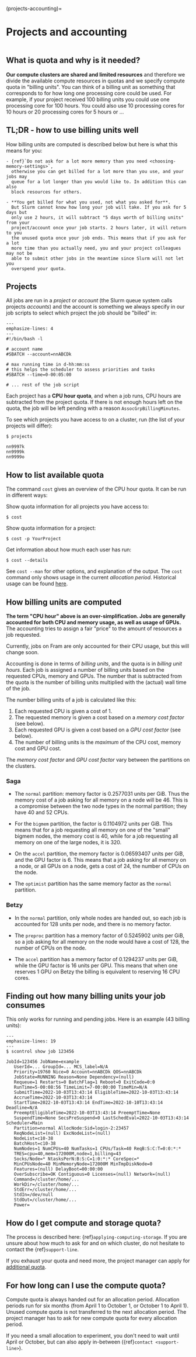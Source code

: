 (projects-accounting)=

# Projects and accounting

```{contents} Table of Contents
```

## What is quota and why is it needed?

**Our compute clusters are shared and limited resources** and therefore we
divide the available compute resources in quotas and we specify compute quota
in "billing units". You can think of a billing unit as something that
corresponds to for how long one processing core could be used. For example, if
your project received 100 billing units you could use one processing core for
100 hours. You could also use 10 processing cores for 10 hours or 20 processing
cores for 5 hours or ...


## TL;DR - how to use billing units well

How billing units are computed is described below but here is what this means for you:

```{admonition} This is important
- {ref}`Do not ask for a lot more memory than you need <choosing-memory-settings>`,
  otherwise you can get billed for a lot more than you use, and your jobs may
  queue for a lot longer than you would like to. In addition this can also
  block resources for others.

- **You get billed for what you used, not what you asked for**.
  But Slurm cannot know how long your job will take. If you ask for 5 days but
  only use 2 hours, it will subtract "5 days worth of billing units" from your
  project/account once your job starts. 2 hours later, it will return to you
  the unused quota once your job ends. This means that if you ask for a lot
  more time than you actually need, you and your project colleagues may not be
  able to submit other jobs in the meantime since Slurm will not let you
  overspend your quota.
```


## Projects

All jobs are run in a _project_ or _account_ (the Slurm queue system calls
projects _accounts_) and the account is something we always specify in our job
scripts to select which project the job should be "billed" in:
```{code-block} bash
---
emphasize-lines: 4
---
#!/bin/bash -l

# account name
#SBATCH --account=nnABCDk

# max running time in d-hh:mm:ss
# this helps the scheduler to assess priorities and tasks
#SBATCH --time=0-00:05:00

# ... rest of the job script
```

Each project has a **CPU hour quota**, and when a job runs, CPU hours are
subtracted from the project quota.  If there is not enough hours left on the
quota, the job will be left pending with a reason `AssocGrpBillingMinutes`.

To see which projects you have access to on a cluster, run (the list of your projects will differ):
```console
$ projects

nn9997k
nn9999k
nn9999o
```


## How to list available quota

The command `cost` gives an overview of the CPU hour quota.  It can be
run in different ways:

Show quota information for all projects you have access to:
```console
$ cost
```

Show quota information for a project:
```console
$ cost -p YourProject
```

Get information about how much each user has run:
```console
$ cost --details
```

See `cost --man` for other options, and explanation of the output.
The `cost` command only shows usage in the current _allocation
period_.  Historical usage can be found [here](https://www.metacenter.no/mas/projects).


## How billing units are computed

**The term "CPU hour" above is an over-simplification. Jobs are generally
accounted for both CPU and memory usage, as well as usage of GPUs.**
The accounting tries to assign a fair "price" to the amount of resources a job
requested.

Currently, jobs on Fram are only accounted for their CPU usage, but
this will change soon.

Accounting is done in terms of _billing units_, and the quota is in
_billing unit hours_.  Each job is assigned a number of billing units
based on the requested CPUs, memory and GPUs.  The number that is
subtracted from the quota is the number of billing units multiplied
with the (actual) wall time of the job.

The number billing units of a job is calculated like this:

1. Each requested CPU is given a cost of 1.
2. The requested memory is given a cost based on a _memory cost factor_
   (see below).
3. Each requested GPU is given a cost based on a _GPU cost factor_
   (see below).
4. The number of billing units is the _maximum_ of the CPU cost, memory
   cost and GPU cost.

The _memory cost factor_ and _GPU cost factor_ vary between the partitions on the
clusters.


### Saga

- The `normal` partition: memory factor is 0.2577031 units per GiB. Thus
  the memory cost of a job asking for all memory on a node will
  be 46. This is a compromise between the two node types in the
  normal partition; they have 40 and 52 CPUs.

- For the `bigmem` partition, the factor is
  0.1104972 units per GiB.  This means that for a job requesting all
  memory on one of the "small" bigmem nodes, the memory cost is 40,
  while for a job requesting all memory on one of the large nodes,
  it is 320.

- On the `accel` partition, the memory factor is 0.06593407 units per
  GiB, and the GPU factor is 6.  This means that a job asking for all
  memory on a node, or all GPUs on a node, gets a cost of 24, the
  number of CPUs on the node.

- The `optimist` partition has the same memory factor as the `normal`
  partition.


### Betzy

- In the `normal` partition, only whole nodes are handed out, so each
  job is accounted for 128 units per node, and there is no memory
  factor.

- The `preproc` partition has a memory factor of 0.5245902 units per
  GiB, so a job asking for all memory on the node would have a cost of
  128, the number of CPUs on the node.

- The `accel` partition has a memory factor of 0.1294237 units per GiB, while
  the GPU factor is 16 units per GPU. This means that when one reserves 1 GPU
  on Betzy the billing is equivalent to reserving 16 CPU cores.


## Finding out how many billing units your job consumes

This only works for running and pending jobs. Here is an example (43 billing units):
```{code-block} console
---
emphasize-lines: 19
---
$ scontrol show job 123456

JobId=123456 JobName=example
   UserId=... GroupId=... MCS_label=N/A
   Priority=19760 Nice=0 Account=nnABCDk QOS=nnABCDk
   JobState=RUNNING Reason=None Dependency=(null)
   Requeue=1 Restarts=0 BatchFlag=1 Reboot=0 ExitCode=0:0
   RunTime=5-00:08:56 TimeLimit=7-00:00:00 TimeMin=N/A
   SubmitTime=2022-10-03T13:43:14 EligibleTime=2022-10-03T13:43:14
   AccrueTime=2022-10-03T13:43:14
   StartTime=2022-10-03T13:43:14 EndTime=2022-10-10T13:43:14 Deadline=N/A
   PreemptEligibleTime=2022-10-03T13:43:14 PreemptTime=None
   SuspendTime=None SecsPreSuspend=0 LastSchedEval=2022-10-03T13:43:14 Scheduler=Main
   Partition=normal AllocNode:Sid=login-2:23457
   ReqNodeList=(null) ExcNodeList=(null)
   NodeList=c10-38
   BatchHost=c10-38
   NumNodes=1 NumCPUs=40 NumTasks=1 CPUs/Task=40 ReqB:S:C:T=0:0:*:*
   TRES=cpu=40,mem=172000M,node=1,billing=43
   Socks/Node=* NtasksPerN:B:S:C=1:0:*:* CoreSpec=*
   MinCPUsNode=40 MinMemoryNode=172000M MinTmpDiskNode=0
   Features=(null) DelayBoot=00:00:00
   OverSubscribe=OK Contiguous=0 Licenses=(null) Network=(null)
   Command=/cluster/home/...
   WorkDir=/cluster/home/...
   StdErr=/cluster/home/...
   StdIn=/dev/null
   StdOut=/cluster/home/...
   Power=
```


## How do I get compute and storage quota?

The process is described here: {ref}`applying-computing-storage`.  If you are
unsure about how much to ask for and on which cluster, do not hesitate to
contact the {ref}`support-line`.

If you exhaust your quota and need more, the project manager can apply for
[additional quota](https://www.sigma2.no/extra-allocation).


## For how long can I use the compute quota?

Compute quota is always handed out for an allocation period. Allocation periods
run for six months (from April 1 to October 1, or October 1 to April 1). Unused
compute quota is not transferred to the next allocation period. The project
manager has to ask for new compute quota for every allocation period.

If you need a small allocation to experiment, you don't need to wait until
April or October, but can also apply in-between ({ref}`contact <support-line>`).
